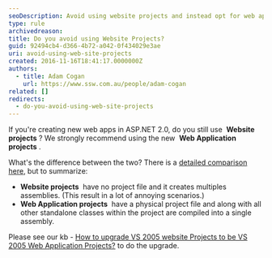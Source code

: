 ```yaml
---
seoDescription: Avoid using website projects and instead opt for web application projects, which provide a single assembly compilation and improved project management.
type: rule
archivedreason:
title: Do you avoid using Website Projects?
guid: 92494cb4-d366-4b72-a042-0f434029e3ae
uri: avoid-using-web-site-projects
created: 2016-11-16T18:41:17.0000000Z
authors:
  - title: Adam Cogan
    url: https://www.ssw.com.au/people/adam-cogan
related: []
redirects:
  - do-you-avoid-using-web-site-projects
---
```


If you're creating new web apps in ASP.NET 2.0, do you still use  **Website projects** ? We strongly recommend using the new  **Web Application projects** .

What's the difference between the two? There is a [detailed comparison here](https://msdn.microsoft.com/en-us/library/aa730880%28VS.80%29.aspx#wapp_topic5), but to summarize:

<!--endintro-->

* **Website projects**  have no project file and it creates multiples assemblies. (This result in a lot of annoying scenarios.)
* **Web Application projects**  have a physical project file and along with all other standalone classes within the project are compiled into a single assembly.

Please see our kb - [How to upgrade VS 2005 website Projects to be VS 2005 Web Application Projects?](https://www.ssw.com.au/ssw/KB/KB.aspx?KBID=Q1993822) to do the upgrade.
